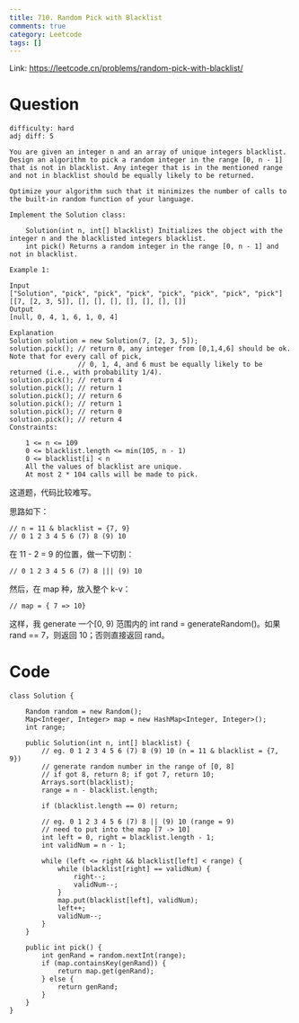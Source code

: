 ```yaml
---
title: 710. Random Pick with Blacklist
comments: true
category: Leetcode
tags: []
---
```


Link: https://leetcode.cn/problems/random-pick-with-blacklist/

# Question

    difficulty: hard
    adj diff: 5

    You are given an integer n and an array of unique integers blacklist. Design an algorithm to pick a random integer in the range [0, n - 1] that is not in blacklist. Any integer that is in the mentioned range and not in blacklist should be equally likely to be returned.

    Optimize your algorithm such that it minimizes the number of calls to the built-in random function of your language.

    Implement the Solution class:

    	Solution(int n, int[] blacklist) Initializes the object with the integer n and the blacklisted integers blacklist.
    	int pick() Returns a random integer in the range [0, n - 1] and not in blacklist.

    Example 1:

    Input
    ["Solution", "pick", "pick", "pick", "pick", "pick", "pick", "pick"]
    [[7, [2, 3, 5]], [], [], [], [], [], [], []]
    Output
    [null, 0, 4, 1, 6, 1, 0, 4]

    Explanation
    Solution solution = new Solution(7, [2, 3, 5]);
    solution.pick(); // return 0, any integer from [0,1,4,6] should be ok. Note that for every call of pick,
    				 // 0, 1, 4, and 6 must be equally likely to be returned (i.e., with probability 1/4).
    solution.pick(); // return 4
    solution.pick(); // return 1
    solution.pick(); // return 6
    solution.pick(); // return 1
    solution.pick(); // return 0
    solution.pick(); // return 4
    Constraints:

    	1 <= n <= 109
    	0 <= blacklist.length <= min(105, n - 1)
    	0 <= blacklist[i] < n
    	All the values of blacklist are unique.
    	At most 2 * 104 calls will be made to pick.

这道题，代码比较难写。

思路如下：

    // n = 11 & blacklist = {7, 9}
    // 0 1 2 3 4 5 6 (7) 8 (9) 10

在 11 - 2 = 9 的位置，做一下切割：

    // 0 1 2 3 4 5 6 (7) 8 ||| (9) 10

然后，在 map 种，放入整个 k-v：

    // map = { 7 => 10}

这样，我 generate 一个[0, 9) 范围内的 int rand = generateRandom()。如果 rand == 7，则返回 10；否则直接返回 rand。

# Code

```
class Solution {

    Random random = new Random();
    Map<Integer, Integer> map = new HashMap<Integer, Integer>();
    int range;

    public Solution(int n, int[] blacklist) {
        // eg. 0 1 2 3 4 5 6 (7) 8 (9) 10 (n = 11 & blacklist = {7, 9})
        // generate random number in the range of [0, 8]
        // if got 8, return 8; if got 7, return 10;
        Arrays.sort(blacklist);
        range = n - blacklist.length;

        if (blacklist.length == 0) return;

        // eg. 0 1 2 3 4 5 6 (7) 8 || (9) 10 (range = 9)
        // need to put into the map [7 -> 10]
        int left = 0, right = blacklist.length - 1;
        int validNum = n - 1;

        while (left <= right && blacklist[left] < range) {
            while (blacklist[right] == validNum) {
                right--;
                validNum--;
            }
            map.put(blacklist[left], validNum);
            left++;
            validNum--;
        }
    }

    public int pick() {
        int genRand = random.nextInt(range);
        if (map.containsKey(genRand)) {
            return map.get(genRand);
        } else {
            return genRand;
        }
    }
}
```
